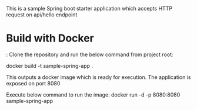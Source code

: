 This is a sample Spring boot starter application which accepts HTTP request on api/hello endpoint

<H1>Build with Docker</H1>:
Clone the repository and run the below command from project root:

docker build -t sample-spring-app .

This outputs a docker image which is ready for execution. The application is exposed on port 8080

Execute below command to run the image:
docker run -d -p 8080:8080 sample-spring-app
